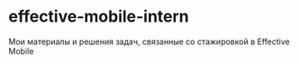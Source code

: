 # effective-mobile-intern
Мои материалы и решения задач, связанные со стажировкой в Effective Mobile
